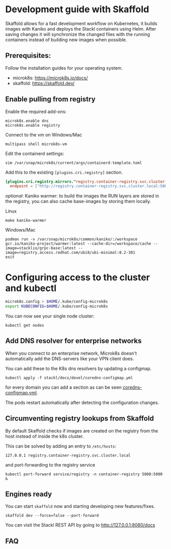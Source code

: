# Development guide with Skaffold

Skaffold allows for a fast development workflow on Kubernetes, it builds images with Kaniko and deploys the Stackl containers using Helm.
After saving changes it will synchronize the changed files with the running containers instead of building new images when possible.

## Prerequisites:

Follow the installation guides for your operating system.

- microk8s: https://microk8s.io/docs/
- skaffold: https://skaffold.dev/


## Enable pulling from registry

Enable the required add-ons:
```shell script
microk8s.enable dns
microk8s.enable registry
```

Connect to the vm on Windows/Mac

```shell
multipass shell microk8s-vm
```

Edit the containerd settings:

```shell script
vim /var/snap/microk8s/current/args/containerd-template.toml
```

Add this to the existing `[plugins.cri.registry]` section.
```toml
[plugins.cri.registry.mirrors."registry.container-registry.svc.cluster.local:5000"]
  endpoint = ["http://registry.container-registry.svc.cluster.local:5000"]
```

*optional*: Kaniko warmer: to build the images the RUN layers are stored in the registry, you can also cache base-images by storing them locally.

Linux

```shell script
make kaniko-warmer
```

Windows/Mac

```shell script
podman run -v /var/snap/microk8s/common/kaniko/:/workspace gcr.io/kaniko-project/warmer:latest --cache-dir=/workspace/cache --image=stacklio/grpc-base:latest --image=registry.access.redhat.com/ubi8/ubi-minimal:8.2-301
exit
```

# Configuring access to the cluster and kubectl
```sh
microk8s.config > $HOME/.kube/config-microk8s
export KUBECONFIG=$HOME/.kube/config-microk8s
```

You can now see your single node cluster:
```shell script
kubectl get nodes
```

## Add DNS resolver for enterprise networks

When you connect to an enterprise network, Microk8s doesn't automatically add the DNS-servers like your VPN client does.

You can add these to the K8s dns resolvers by updating a configmap.

```shell script
kubectl apply -f stackl/docs/devel/coredns-configmap.yml
```

for every domain you can add a section as can be seen [coredns-configmap.yml](coredns-configmap.yml).

The pods restart automatically after detecting the configuration changes.

## Circumventing registry lookups from Skaffold

By default Skaffold checks if images are created on the registry from the host instead of inside the k8s cluster.

This can be solved by adding an entry to `/etc/hosts`:

```shell script
127.0.0.1 registry.container-registry.svc.cluster.local
```

and port-forwarding to the registry service

```shell script
kubectl port-forward service/registry -n container-registry 5000:5000 &
```

## Engines ready

You can start `skaffold` now and starting developing new features/fixes.
```shell script
skaffold dev --force=false --port-forward
```

You can visit the Stackl REST API by going to http://127.0.0.1:8080/docs

## FAQ

